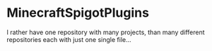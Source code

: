 # MinecraftSpigotPlugins
I rather have one repository with many projects, than many different repositories each with just one single file...
